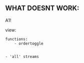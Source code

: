 

WHAT DOESNT WORK:
----------------------------

A1!


view:

	functions:
		- ordertoggle


	- 'all' streams

	